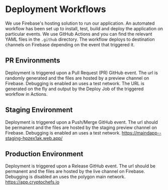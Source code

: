 # Deployment Workflows

We use Firebase's hosting solution to run our application. An automated workflow has been set up to install, test,
build and deploy the application on particular events. We use GitHub Actions and you can find the relevant YAML files
in the `.github` directory. The workflow deploys to destination channels on Firebase depending on the event that
triggered it.

## PR Environments

Deployment is triggered upon a Pull Request (PR) GitHub event. The url is randomly generated and the files
are hosted by a preview channel on Firebase. Debugging is enabled an uses a test network.
The URL is generated on the fly and output by the Deploy Job of the triggered workflow in Actions.

## Staging Environment

Deployment is triggered upon a Push/Merge GitHub event. The url should be permanent and the files
are hosted by the staging preview channel on Firebase. Debugging is enabled an uses a test network.
https://maindapp--staging-hpzex1ak.web.app/

## Production Environment

Deployment is triggered upon a Release GitHub event. The url should be permanent and the files
are hosted by the live channel on Firebase. Debugging is disabled an uses the polygon main network.
https://app.cryptochefs.io
